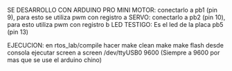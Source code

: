 SE DESARROLLO CON ARDUINO PRO MINI
MOTOR: conectarlo a pb1 (pin 9), para esto se utiliza pwm con registro a
SERVO: conectarlo a pb2 (pin 10), para esto utiliza pwm con registro b
LED TESTIGO: Es el led de la placa pb5 (pin 13)

EJECUCION:
en rtos_lab/compile hacer make clean
make
make flash
desde consola ejecutar screen a screen /dev/ttyUSB0 9600 (Siempre a 9600 por mas que se use el arduino chino)
